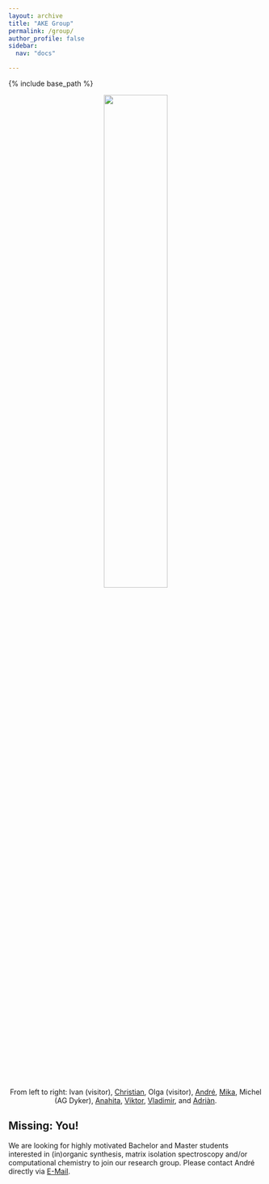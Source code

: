 ```yaml
---
layout: archive
title: "AKE Group"
permalink: /group/
author_profile: false
sidebar:
  nav: "docs"

---
```

{% include base_path %}

<p align="center">
  <img width="50%" height="auto" src="https://AKEckhardt.github.io/images/group_2024.jpg">
</p>  
<p style='text-align: center;'>From left to right: 
Ivan (visitor), 
<a href="https://www.eckhardt-lab.ruhr-uni-bochum.de/akegroup/ChristianThiehoff/">Christian</a>, 
Olga (visitor), 
<a href="https://www.eckhardt-lab.ruhr-uni-bochum.de/akegroup/ake/">André</a>,
<a href="https://www.eckhardt-lab.ruhr-uni-bochum.de/akegroup/MikaMaehara/">Mika</a>, 
Michel (AG Dyker), 
<a href="https://www.eckhardt-lab.ruhr-uni-bochum.de/akegroup/AnahitaSafiyan/">Anahita</a>, 
<a href="https://www.eckhardt-lab.ruhr-uni-bochum.de/akegroup/ViktorPaczelt/">Viktor</a>,  
<a href="https://www.eckhardt-lab.ruhr-uni-bochum.de/akegroup/VladimirDrabkin/">Vladimir</a>, 
and <a href="https://www.eckhardt-lab.ruhr-uni-bochum.de/akegroup/AdrianPortelaGonzales/">Adriàn</a>. 
</p>



Missing: You!
------
We are looking for highly motivated Bachelor and Master students interested in (in)organic synthesis, matrix isolation spectroscopy and/or computational chemistry to join our research group. Please contact André directly via <a href="mailto:Andre.Eckhardt@rub.de">E-Mail</a>.
<br/>
<br/>



